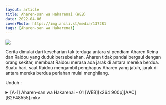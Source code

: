 ```yaml
---
layout: article
title: Aharen-san wa Hakarenai (WEB)
date: 2022-04-06
coverPhoto: https://img.anili.st/media/137281
tags: [Aharen-san wa Hakarenai]
---
```


![](https://img.anili.st/media/137281)

Cerita dimulai dari keseharian tak terduga antara si pendiam Aharen Reina dan Raidou yang duduk bersebelahan.
Aharen tidak pandai bergaul dengan orang sekitar, membuat Raidou merasa ada jarak di antara mereka berdua.
Suatu hari, saat Raidou mengambil penghapus Aharen yang jatuh, jarak di antara mereka berdua perlahan mulai menghilang.

Unduh :

<details>
  <summary>[A-1] Aharen-san wa Hakarenai - 01 [WEB][x264 900p][AAC][B2F48555].mkv</summary>
  
  ## Heading
  [Index](https://proyek.a-1ddl.workers.dev/0:/Musim%20Semi%202022/%5BWEB%5D/%5BA-1%5D%20Aharen-san%20wa%20Hakarenai%20%5BWEB%5D%5Bx264%20900p%5D%5BAAC%5D/%5BA-1%5D%20Aharen-san%20wa%20Hakarenai%20-%2001%20%5BWEB%5D%5Bx264%20900p%5D%5BAAC%5D%5BB2F48555%5D.mkv) - [Telegram](https://t.me/a1fansubweeklies/53)
</details>

